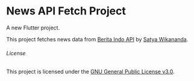 # News API Fetch Project

A new Flutter project.

This project fetches news data from [Berita Indo API](https://berita-indo-api-next.vercel.app/) by [Satya Wikananda](https://github.com/satyawikananda/berita-indo-api).

###### License
This project is licensed under the [GNU General Public License v3.0](LICENSE).